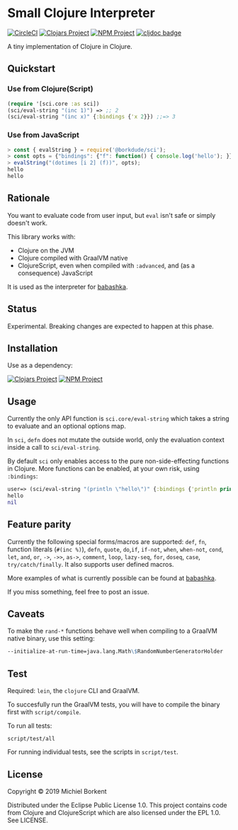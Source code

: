 # Small Clojure Interpreter

[![CircleCI](https://circleci.com/gh/borkdude/sci/tree/master.svg?style=shield)](https://circleci.com/gh/borkdude/sci/tree/master)
[![Clojars Project](https://img.shields.io/clojars/v/borkdude/sci.svg)](https://clojars.org/borkdude/sci)
[![NPM Project](https://img.shields.io/npm/v/@borkdude/sci)](https://www.npmjs.com/package/@borkdude/sci)
[![cljdoc badge](https://cljdoc.org/badge/borkdude/sci)](https://cljdoc.org/d/borkdude/sci/CURRENT)

A tiny implementation of Clojure in Clojure.

## Quickstart

### Use from Clojure(Script)

``` clojure
(require '[sci.core :as sci])
(sci/eval-string "(inc 1)") => ;; 2
(sci/eval-string "(inc x)" {:bindings {'x 2}}) ;;=> 3
```

### Use from JavaScript

``` javascript
> const { evalString } = require('@borkdude/sci');
> const opts = {"bindings": {"f": function() { console.log('hello'); }}};
> evalString("(dotimes [i 2] (f))", opts);
hello
hello
```

## Rationale

You want to evaluate code from user input, but `eval` isn't safe or simply
doesn't work.

This library works with:

- Clojure on the JVM
- Clojure compiled with GraalVM native
- ClojureScript, even when compiled with `:advanced`, and (as a consequence) JavaScript

It is used as the interpreter for
[babashka](https://github.com/borkdude/babashka).

## Status

Experimental. Breaking changes are expected to happen at this phase.

## Installation

Use as a dependency:

[![Clojars Project](https://img.shields.io/clojars/v/borkdude/sci.svg)](https://clojars.org/borkdude/sci)
[![NPM Project](https://img.shields.io/npm/v/@borkdude/sci)](https://www.npmjs.com/package/@borkdude/sci)

## Usage

Currently the only API function is `sci.core/eval-string` which takes a string
to evaluate and an optional options map.

In `sci`, `defn` does not mutate the outside world, only the evaluation
context inside a call to `sci/eval-string`.

By default `sci` only enables access to the pure non-side-effecting functions in
Clojure.  More functions can be enabled, at your own risk, using `:bindings`:

``` clojure
user=> (sci/eval-string "(println \"hello\")" {:bindings {'println println}})
hello
nil
```

## Feature parity

Currently the following special forms/macros are supported: `def`, `fn`,
function literals (`#(inc %)`), `defn`, `quote`, `do`,`if`, `if-not`, `when`,
`when-not`, `cond`, `let`, `and`, `or`, `->`, `->>`, `as->`, `comment`, `loop`,
`lazy-seq`, `for`, `doseq`, `case`, `try/catch/finally`. It also supports user
defined macros.

More examples of what is currently possible can be found at
[babashka](https://github.com/borkdude/babashka).

If you miss something, feel free to post an issue.

## Caveats

To make the `rand-*` functions behave well when compiling to a GraalVM native binary, use this setting:

``` clojure
--initialize-at-run-time=java.lang.Math\$RandomNumberGeneratorHolder
```

## Test

Required: `lein`, the `clojure` CLI and GraalVM.

To succesfully run the GraalVM tests, you will have to compile the binary first
with `script/compile`.

To run all tests:

    script/test/all

For running individual tests, see the scripts in `script/test`.

## License

Copyright © 2019 Michiel Borkent

Distributed under the Eclipse Public License 1.0. This project contains code
from Clojure and ClojureScript which are also licensed under the EPL 1.0. See
LICENSE.
